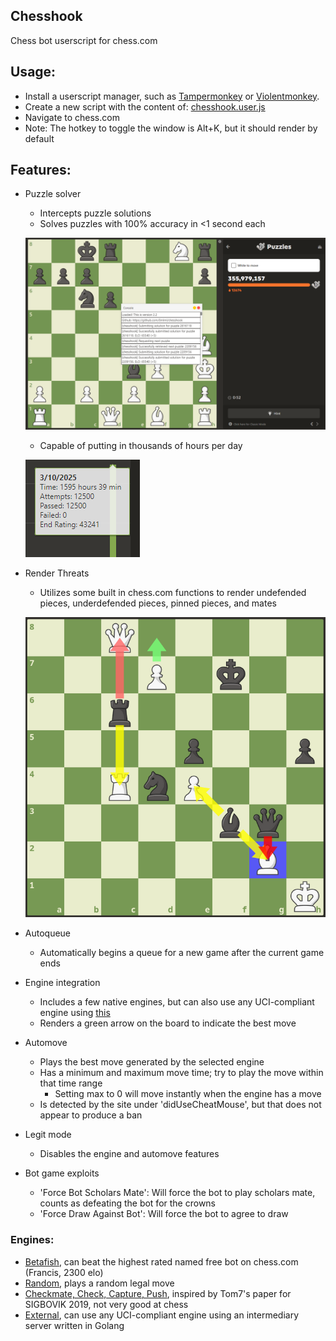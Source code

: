 ## Chesshook

Chess bot userscript for chess.com

## Usage:
 - Install a userscript manager, such as [Tampermonkey](https://www.tampermonkey.net/) or [Violentmonkey](https://violentmonkey.github.io/get-it/).
 - Create a new script with the content of: [chesshook.user.js](https://raw.githubusercontent.com/0mlml/chesshook/master/chesshook.user.js)
 - Navigate to chess.com
 - Note: The hotkey to toggle the window is Alt+K, but it should render by default

## Features:
 - Puzzle solver
   - Intercepts puzzle solutions
   - Solves puzzles with 100% accuracy in <1 second each

   ![Puzzle rating](.github/puzzles-new.png)

   - Capable of putting in thousands of hours per day
   
   ![Puzzle hours](.github/hours.png)
 - Render Threats
   - Utilizes some built in chess.com functions to render undefended pieces, underdefended pieces, pinned pieces, and mates

    ![Threats](.github/renderthreats.png)
 - Autoqueue
   - Automatically begins a queue for a new game after the current game ends
 - Engine integration
   - Includes a few native engines, but can also use any UCI-compliant engine using [this](https://github.com/0mlml/chesshook-intermediary)
   - Renders a green arrow on the board to indicate the best move
 - Automove
   - Plays the best move generated by the selected engine
   - Has a minimum and maximum move time; try to play the move within that time range
     - Setting max to 0 will move instantly when the engine has a move
   - Is detected by the site under 'didUseCheatMouse', but that does not appear to produce a ban
 - Legit mode
   - Disables the engine and automove features
 - Bot game exploits
   - 'Force Bot Scholars Mate': Will force the bot to play scholars mate, counts as defeating the bot for the crowns
   - 'Force Draw Against Bot': Will force the bot to agree to draw

### Engines:
 - [Betafish](https://github.com/Strryke/betafish), can beat the highest rated named free bot on chess.com (Francis, 2300 elo)
 - [Random](https://developer.mozilla.org/en-US/docs/Web/JavaScript/Reference/Global_Objects/Math/random), plays a random legal move
 - [Checkmate, Check, Capture, Push](http://tom7.org/chess/weak.pdf), inspired by Tom7's paper for SIGBOVIK 2019, not very good at chess
 - [External](https://github.com/0mlml/chesshook-intermediary), can use any UCI-compliant engine using an intermediary server written in Golang